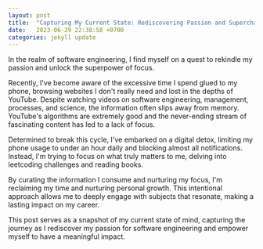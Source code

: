 ```yaml
---
layout: post
title:  "Capturing My Current State: Rediscovering Passion and Supercharging Focus"
date:   2023-06-29 22:38:58 +0700
categories: jekyll update
---
```

In the realm of software engineering, I find myself on a quest to rekindle my passion and unlock the superpower of focus.

Recently, I've become aware of the excessive time I spend glued to my phone, browsing websites I don't really need and lost in the depths of YouTube. Despite watching videos on software engineering, management, processes, and science, the information often slips away from memory. YouTube's algorithms are extremely good and the never-ending stream of fascinating content has led to a lack of focus.

Determined to break this cycle, I've embarked on a digital detox, limiting my phone usage to under an hour daily and blocking almost all notifications. Instead, I'm trying to focus on what truly matters to me, delving into leetcoding challenges and reading books.

By curating the information I consume and nurturing my focus, I'm reclaiming my time and nurturing personal growth. This intentional approach allows me to deeply engage with subjects that resonate, making a lasting impact on my career.

This post serves as a snapshot of my current state of mind, capturing the journey as I rediscover my passion for software engineering and empower myself to have a meaningful impact.
